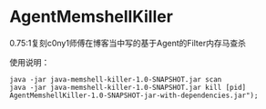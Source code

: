 # AgentMemshellKiller

0.75:1复刻c0ny1师傅在博客当中写的基于Agent的Filter内存马查杀

使用说明：

```
java -jar java-memshell-killer-1.0-SNAPSHOT.jar scan
java -jar java-memshell-killer-1.0-SNAPSHOT.jar kill [pid] AgentMemshellKiller-1.0-SNAPSHOT-jar-with-dependencies.jar");
```
